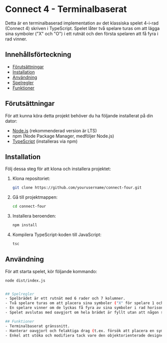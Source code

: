 # Connect 4 - Terminalbaserat

Detta är en terminalbaserad implementation av det klassiska spelet 4-i-rad (Connect 4) skriven i TypeScript. Spelet låter två spelare turas om att lägga sina symboler ("X" och "O") i ett rutnät och den första spelaren att få fyra i rad vinner.

## Innehållsförteckning

- [Förutsättningar](#förutsättningar)
- [Installation](#installation)
- [Användning](#användning)
- [Spelregler](#spelregler)
- [Funktioner](#funktioner)

## Förutsättningar

För att kunna köra detta projekt behöver du ha följande installerat på din dator:

- [Node.js](https://nodejs.org/) (rekommenderad version är LTS)
- npm (Node Package Manager, medföljer Node.js)
- [TypeScript](https://www.typescriptlang.org/) (installeras via npm)

## Installation

Följ dessa steg för att klona och installera projektet:

1. Klona repositoriet:

    ```bash
    git clone https://github.com/yourusername/connect-four.git
    ```

2. Gå till projektmappen:

    ```bash
    cd connect-four
    ```

3. Installera beroenden:

    ```bash
    npm install
    ```

4. Kompilera TypeScript-koden till JavaScript:

    ```bash
    tsc
    ```

## Användning

För att starta spelet, kör följande kommando:

```bash
node dist/index.js


## Spelregler
- Spelbrädet är ett rutnät med 6 rader och 7 kolumner.
- Två spelare turas om att placera sina symboler ("X" för spelare 1 och "O" för spelare 2) i en av kolumnerna.
- En spelare vinner om de lyckas få fyra av sina symboler i rad horisontellt, vertikalt eller diagonalt.
- Spelet avslutas med oavgjort om hela brädet är fyllt utan att någon spelare har vunnit.

## Funktioner
- Terminalbaserat gränssnitt.
- Hanterar oavgjort och felaktiga drag (t.ex. försök att placera en symbol i en full kolumn).
- Enkel att utöka och modifiera tack vare den objektorienterade designen.

